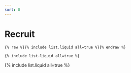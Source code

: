 ```yaml
---
sort: 8
---
```


# Recruit


```
{% raw %}{% include list.liquid all=true %}{% endraw %}

{% include list.liquid all=true %}
```

{% include list.liquid all=true %}
